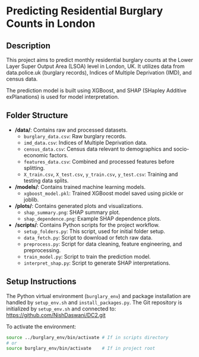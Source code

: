 
# Predicting Residential Burglary Counts in London

## Description
This project aims to predict monthly residential burglary counts at the Lower Layer Super Output Area (LSOA) level in London, UK. 
It utilizes data from data.police.uk (burglary records), Indices of Multiple Deprivation (IMD), and census data.

The prediction model is built using XGBoost, and SHAP (SHapley Additive exPlanations) is used for model interpretation.

## Folder Structure

- **/data/**: Contains raw and processed datasets.
  - `burglary_data.csv`: Raw burglary records.
  - `imd_data.csv`: Indices of Multiple Deprivation data.
  - `census_data.csv`: Census data relevant to demographics and socio-economic factors.
  - `features_data.csv`: Combined and processed features before splitting.
  - `X_train.csv`, `X_test.csv`, `y_train.csv`, `y_test.csv`: Training and testing data splits.
- **/models/**: Contains trained machine learning models.
  - `xgboost_model.pkl`: Trained XGBoost model saved using pickle or joblib.
- **/plots/**: Contains generated plots and visualizations.
  - `shap_summary.png`: SHAP summary plot.
  - `shap_dependence.png`: Example SHAP dependence plots.
- **/scripts/**: Contains Python scripts for the project workflow.
  - `setup_folders.py`: This script, used for initial folder setup.
  - `data_fetch.py`: Script to download or fetch raw data.
  - `preprocess.py`: Script for data cleaning, feature engineering, and preprocessing.
  - `train_model.py`: Script to train the prediction model.
  - `interpret_shap.py`: Script to generate SHAP interpretations.

## Setup Instructions
The Python virtual environment (`burglary_env`) and package installation are handled by `setup_env.sh` and `install_packages.py`.
The Git repository is initialized by `setup_env.sh` and connected to: https://github.com/NishDaswani/DC2.git

To activate the environment:
```bash
source ../burglary_env/bin/activate # If in scripts directory
# or
source burglary_env/bin/activate    # If in project root
```
